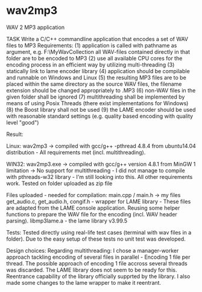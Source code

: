 # wav2mp3
WAV 2 MP3 application

TASK
Write a C/C++ commandline application that encodes a set of WAV files to
MP3
Requirements:
(1) application is called with pathname as argument, e.g.
<applicationname> F:\MyWavCollection all WAV-files contained directly in that folder are to be encoded to MP3
(2) use all available CPU cores for the encoding process in an efficient way by utilizing multi-threading
(3) statically link to lame encoder library
(4) application should be compilable and runnable on Windows and Linux
(5) the resulting MP3 files are to be placed within the same directory as the source WAV files, the filename extension should be changed appropriately to .MP3
(6) non-WAV files in the given folder shall be ignored
(7) multithreading shall be implemented by means of using Posix Threads (there exist implementations for Windows)
(8) the Boost library shall not be used
(9) the LAME encoder should be used with reasonable standard settings (e.g. quality based encoding with quality level "good")

Result:

Linux: 
wav2mp3 -> compiled with gcc/g++ -pthread 4.8.4 from ubuntu14.04 distribution - 
All requirements met (incl. multithreading).

WIN32: wav2mp3.exe -> compiled with gcc/g++ version 4.8.1 from MinGW
1 limitation -> No support for multithreading - I did not manage to compile with  pthreads-w32 library - I'm still looking into this.
All other requirements work.
Tested on folder uploaded as zip file

Files uploaded - needed for compilation:
main.cpp / main.h -> my files
get_audio.c, get_audio.h, congif.h - wrapper for LAME library - These files are adapted from the LAME console application. Reusing 
some helper functions to prepare the WAV file for the encoding (incl. WAV header parsing).
libmp3lame.a - the lame library v3.99.5

Tests: Tested directly using real-life test cases (terminal with wav files in a folder). Due to the easy setup of these tests
no unit test was developed.

Design choices:
Regarding multithreading: I chose a manager-worker approach tackling encoding of several files in parallel - Encoding 1 file 
per thread.
The possible approach of encoding 1 file accross several threads was discarded. The LAME library does not seem to be ready
for this.
Reentrance capability of the library officially supprted by the library. I also made some changes to the lame wrapper to make it
reentrant. 

